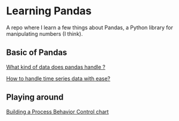 # Learning Pandas

A repo where I learn a few things about Pandas, a Python library for manipulating numbers (I think).

## Basic of Pandas

[What kind of data does pandas handle ?](What-kind-of-data-does-pandas-handle.ipynb)

[How to handle time series data with ease?](How-to-handle-time-series-data-with-ease.ipynb)

## Playing around 

[Building a Process Behavior Control chart](./process-behavior-chart.ipynb)